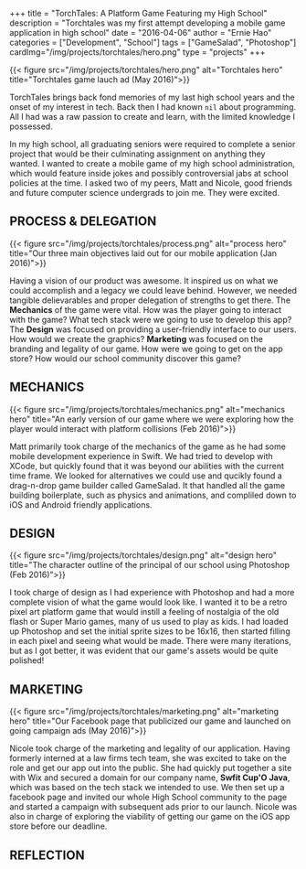 +++
title = "TorchTales: A Platform Game Featuring my High School"
description = "Torchtales was my first attempt developing a mobile game application in high school"
date = "2016-04-06"
author = "Ernie Hao"
categories = ["Development", "School"]
tags = ["GameSalad", "Photoshop"]
cardImg="/img/projects/torchtales/hero.png"
type = "projects"
+++

{{< figure src="/img/projects/torchtales/hero.png" alt="Torchtales hero" title="Torchtales game lauch ad (May 2016)">}}

TorchTales brings back fond memories of my last high school years and the onset of my interest in tech. Back then I had known ```nil``` about programming. All I had was a raw passion to create and learn, with the limited knowledge I possessed.

In my high school, all graduating seniors were required to complete a senior project that would be their culminating assignment on anything they wanted. I wanted to create a mobile game of my high school administration, which would feature inside jokes and possibly controversial jabs at school policies at the time. I asked two of my peers, Matt and Nicole, good friends and future computer science undergrads to join me. They were excited.

## PROCESS & DELEGATION

{{< figure src="/img/projects/torchtales/process.png" alt="process hero" title="Our three main objectives laid out for our mobile application (Jan 2016)">}}

Having a vision of our product was awesome. It inspired us on what we could accomplish and a legacy we could leave behind. However, we needed tangible delievarables and proper delegation of strengths to get there. The **Mechanics** of the game were vital. How was the player going to interact with the game? What tech stack were we going to use to develop this app? The **Design** was focused on providing a user-friendly interface to our users. How would we create the graphics? **Marketing** was focused on the branding and legality of our game. How were we going to get on the app store? How would our school community discover this game?

## MECHANICS

{{< figure src="/img/projects/torchtales/mechanics.png" alt="mechanics hero" title="An early version of our game where we were exploring how the player would interact with platform collisions (Feb 2016)">}}

Matt primarily took charge of the mechanics of the game as he had some mobile development experience in Swift. We had tried to develop with XCode, but quickly found that it was beyond our abilities with the current time frame. We looked for alternatives we could use and qucikly found a drag-n-drop game builder called GameSalad. It that handled all the game building boilerplate, such as physics and animations, and compliled down to iOS and Android friendly applications.

## DESIGN

{{< figure src="/img/projects/torchtales/design.png" alt="design hero" title="The character outline of the principal of our school using Photoshop (Feb 2016)">}}

I took charge of design as I had experience with Photoshop and had a more complete vision of what the game would look like. I wanted it to be a retro pixel art platform game that would instill a feeling of nostalgia of the old flash or Super Mario games, many of us used to play as kids. I had loaded up Photoshop and set the initial sprite sizes to be 16x16, then started filling in each pixel and seeing what would be made. There were many iterations, but as I got better, it was evident that our game's assets would be quite polished!

## MARKETING

{{< figure src="/img/projects/torchtales/marketing.png" alt="marketing hero" title="Our Facebook page that publicized our game and launched on going campaign ads (May 2016)">}}

Nicole took charge of the marketing and legality of our application. Having formerly interned at a law firms tech team, she was excited to take on the role and get our app out into the public. She had quickly put together a site with Wix and secured a domain for our company name, __**Swfit Cup'O Java**__, which was based on the tech stack we intended to use. We then set up a facebook page and invited our whole High School community to the page and started a campaign with subsequent ads prior to our launch. Nicole was also in charge of exploring the viability of getting our game on the iOS app store before our deadline.

## REFLECTION
